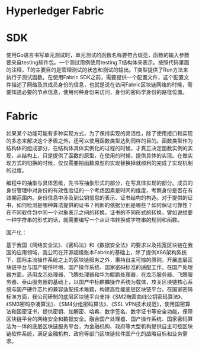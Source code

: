 # Hyperledger Fabric

# SDK

使用Go语言书写单元测试时，单元测试的函数名称要符合规范，函数的输入参数要来自testing软件包。一个测试用例使用testing.T结构体来表示。按照代码里面的注释，T的主要目的是管理测试的状态和测试的输出。T类型提供了Run方法来执行子测试函数。在使用Fabric SDK之前，需要提供一个配置文件，这个配置文件描述了网络及其成员身份的信息，也就是说在访问Fabric区块链网络的时候，需要知道必要的节点信息，使用何种身份来访问，身份的密码学身份的路径位置。

# Fabric

如果某个功能可能有多种实现方式，为了保持实现的灵活性，除了使用接口和实现的多态来解决这个矛盾之外，还可以使用函数类型达到同样的目的。函数类型作为结构体的组成部分，在结构体具体实例化的过程的时候，才真正决定函数实例的实现，从结构上，只是提供了函数的原型，在使用的时候，提供具体的实现。在做实现方式的切换的时候，仅仅需要把函数原型的实现替换掉就顺利的完成了实现机制的过度。

编程中的抽象与具体思维，先书写抽象形式的部分，在写具体实现的部分。成员的身份管理中对身份的有效性验证的一个考虑因素是时间的维度，考察身份是否在有效期范围内。身份信息中涉及到公钥信息的表示、证书结构的构造。对于提供的证书，如何检测是哪种算法提供的证书？判断的依据分别是哪些？如何保证可靠性？在不同软件包中同一个对象表示之间的转换。证书的不同形式的转换，譬如说想要一种字符串的形式的话，就需要编写一个从证书转换成字符串的规则和函数。

国产化：

基于我国《网络安全法》、《密码法》和《数据安全法》的要求以及拓宽区块链在我国的应用领域，我公司在开源超级账本Fabric的基础上，除了提供X86架构系统下，国际主流操作系统之上的区块链服务之外，秉持自主可控的原则，开展底层区块链平台与国产硬件环境、国产操作系统、国家密码标准的适配工作。在国产处理器方面，选用龙芯处理器、飞腾处理器和华为鲲鹏处理器，在龙芯服务器、飞腾服务器、泰山服务器的基础上，以国产中标麒麟操作系统为载体，攻关区块链核心系统与国产硬件芯片的兼容适配技术难题，构建高性能底层区块链平台。在国家密码标准方面，我公司研制的底层区块链平台支持《SM2椭圆曲线公钥密码算法》、《SM3密码杂凑算法》、《SM4分组密码算法》、《SSL VPN技术规范》，使用国密算法和国密证书，提供密钥、加解密、哈希、数字签名、数字证书等安全功能，保障区块链平台的网络安全和数据安全。融合国产处理器、国产操作系统、国家密码算法为一体的底层区块链服务平台，为金融机构、政府等大型机构提供自主可控区块链软件系统，满足金融机构、政府等部门区块链软件国产化的战略目标和业务需求。
